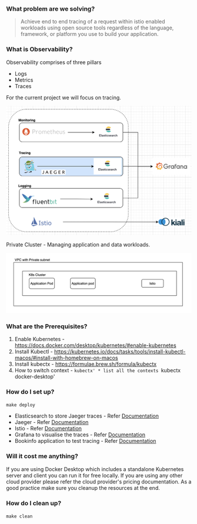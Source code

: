 ### What problem are we solving?
> Achieve end to end tracing of a request within istio enabled workloads using open source tools regardless of the language, framework, or platform you use to build your application.


### What is Observability?
Observability comprises of three pillars
* Logs
* Metrics
* Traces

For the current project we will focus on tracing.

![Image](images/observability-tracing.png)

Private Cluster - Managing application and data workloads.

![Image](images/observability-architecture.png)

### What are the Prerequisites?

1. Enable Kubernetes - https://docs.docker.com/desktop/kubernetes/#enable-kubernetes
2. Install Kubectl - https://kubernetes.io/docs/tasks/tools/install-kubectl-macos/#install-with-homebrew-on-macos
3. Install kubectx - https://formulae.brew.sh/formula/kubectx
4. How to switch context - 
    `kubectx' * list all the contexts
    `kubectx docker-desktop' 


### How do I set up?

`make deploy`

* Elasticsearch to store Jaeger traces - Refer [Documentation](./storage/README.md)
* Jaeger - Refer [Documentation](./tracing/README.md)
* Istio - Refer [Documentation](./service-mesh/README.md)
* Grafana to visualise the traces - Refer [Documentation](./dashboard/grafana/README.md)
* Bookinfo application to test tracing - Refer [Documentation](./demo/README.md)

### Will it cost me anything?
If you are using Docker Desktop which includes a standalone Kubernetes server and client you can run it for free locally. 
If you are using any other cloud provider please refer the cloud provider's pricing documentation. As a good practice make sure you cleanup the resources at the end.


### How do I clean up?

`make clean`


